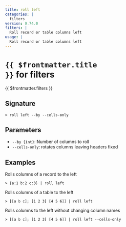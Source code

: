 ```yaml
---
title: roll left
categories: |
  filters
version: 0.74.0
filters: |
  Roll record or table columns left
usage: |
  Roll record or table columns left
---
```


# <code>{{ $frontmatter.title }}</code> for filters

<div class='command-title'>{{ $frontmatter.filters }}</div>

## Signature

```> roll left --by --cells-only```

## Parameters

 -  `--by {int}`: Number of columns to roll
 -  `--cells-only`: rotates columns leaving headers fixed

## Examples

Rolls columns of a record to the left
```shell
> {a:1 b:2 c:3} | roll left
```

Rolls columns of a table to the left
```shell
> [[a b c]; [1 2 3] [4 5 6]] | roll left
```

Rolls columns to the left without changing column names
```shell
> [[a b c]; [1 2 3] [4 5 6]] | roll left --cells-only
```
